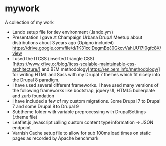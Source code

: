 # mywork
A collection of my work

* Lando setup file for dev environment (.lando.yml)
* Presentation I gave at Champaign Urbana Drupal Meetup about distributions about 3 years ago (Opigno included) https://drive.google.com/file/d/1K31xciDegmBq80GkcvVahUU17I0gfc8X/view
* I used the ITCSS (inverted triangle CSS)[https://www.xfive.co/blog/itcss-scalable-maintainable-css-architecture/] and BEM methodology[https://en.bem.info/methodology/] for writing HTML and Sass with my Drupal 7 themes which fit nicely into the Drupal 8 paradigm. 
* I have used several different frameworks.  I have used many versions of the following frameworks like bootstrap, jquery UI, HTML5 boilerplate and  zurb foundation
* I have included a few of my custom migrations.  Some Drupal 7 to Drupal 7 and some Drupal 8 to Drupal 9
* Subtheme folder with variable preprocessing with DrupalSettings (.theme file)
* Leaflet.js javascript calling custom content type information => JSON endpoint
* Varnish Cache setup file to allow for sub 100ms load times on static pages as recorded by Apache benchmark
